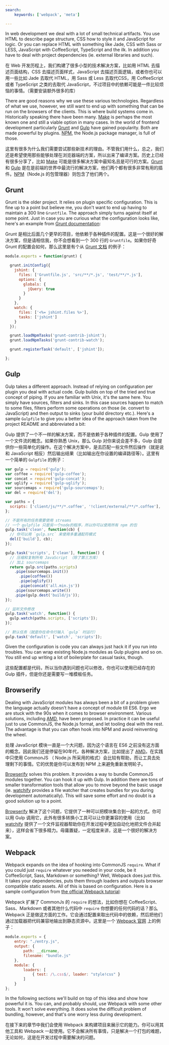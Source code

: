 ```yaml
---
search:
    keywords: ['webpack', 'meta']

---
```


In web development we deal with a lot of small technical artifacts. You use HTML to describe page structure, CSS how to style it and JavaScript for logic. Or you can replace HTML with something like Jade, CSS with Sass or LESS, JavaScript with CoffeeScript, TypeScript and the ilk. In addition you have to deal with project dependencies (ie. external libraries and such).

在 Web 开发历程上，我们构建了很多小型的技术解决方案，比如用 HTML 去描述页面结构，CSS 去描述页面样式，JavaScript 去描述页面逻辑，或者你也可以用一些比如 Jade 去取代 HTML，用 Sass 或 Less 去取代CSS，用 CoffeeScript 或者 TypeScript 之类的去取代 JavaScript，不过项目中的依赖可能是一件比较烦恼的事情。（需要安装额外很多的库）

There are good reasons why we use these various technologies. Regardless of what we use, however, we still want to end up with something that can be run on the browsers of the clients. This is where build systems come in. Historically speaking there have been many. [Make](https://en.wikipedia.org/wiki/Make_%28software%29) is perhaps the most known one and still a viable option in many cases. In the world of frontend development particularly [Grunt](http://gruntjs.com/) and [Gulp](http://gulpjs.com/) have gained popularity. Both are made powerful by plugins. [NPM](https://www.npmjs.com/), the Node.js package manager, is full of those.

这里有很多为什么我们需要尝试那些新技术的理由。不管我们用什么，总之，我们还是希望使用那些能够处理在浏览器端的方案，所以出来了编译方案。历史上已经有很多分享了，比如 [Make](https://en.wikipedia.org/wiki/Make_%28software%29) 可能是很多解决方案中最知名且是可行的方案。[Grunt](http://gruntjs.com/) 和 [Gulp](http://gulpjs.com/) 是在是前端的世界中最流行的解决方案，他们两个都有很多非常有用的插件。[NPM](https://www.npmjs.com/)（Node.js 的包管理器）则包含了他们两个。

## Grunt

Grunt is the older project. It relies on plugin specific configuration. This is fine up to a point but believe me, you don't want to end up having to maintain a 300 line `Gruntfile`. The approach simply turns against itself at some point. Just in case you are curious what the configuration looks like, here's an example from [Grunt documentation](http://gruntjs.com/sample-gruntfile):

Grunt 是相比后面几个更早的项目，他依赖于各种插件的配置。这是一个很好的解决方案，但是请相信我，你不会想看到一个 300 行的 `Gruntfile`。如果你好奇 Grunt 的配置会如何，那么这里是有个从 [Grunt 文档](http://gruntjs.com/sample-gruntfile) 的例子：

```javascript
module.exports = function(grunt) {

  grunt.initConfig({
    jshint: {
      files: ['Gruntfile.js', 'src/**/*.js', 'test/**/*.js'],
      options: {
        globals: {
          jQuery: true
        }
      }
    },
    watch: {
      files: ['<%= jshint.files %>'],
      tasks: ['jshint']
    }
  });

  grunt.loadNpmTasks('grunt-contrib-jshint');
  grunt.loadNpmTasks('grunt-contrib-watch');

  grunt.registerTask('default', ['jshint']);

};
```

## Gulp

Gulp takes a different approach. Instead of relying on configuration per plugin you deal with actual code. Gulp builds on top of the tried and true concept of piping. If you are familiar with Unix, it's the same here. You simply have sources, filters and sinks. In this case sources happen to match to some files, filters perform some operations on those (ie. convert to JavaScript) and then output to sinks (your build directory etc.). Here's a sample `Gulpfile` to give you a better idea of the approach taken from the project README and abbreviated a bit:

Gulp 提供了一个不一样的解决方案，而不是依赖于各种插件的配置。Gulp 使用了一个文件流的概念。如果你熟悉 Unix，那么 Gulp 对你来说会差不多，Gulp 会提供你一些简单化的操作。在这个解决方案中，是去匹配一些文件然后操作（就是说和 JavaScript 相反）然后输出结果（比如输出在你设置的编译路径等）。这里有一个简单的 `Gulpfile` 的例子：


```javascript
var gulp = require('gulp');
var coffee = require('gulp-coffee');
var concat = require('gulp-concat');
var uglify = require('gulp-uglify');
var sourcemaps = require('gulp-sourcemaps');
var del = require('del');

var paths = {
  scripts: ['client/js/**/*.coffee', '!client/external/**/*.coffee'],
};

// 不是所有的任务需要使用 streams
// 一个 gulpfile 只是另一个node的程序，所以你可以使用所有 npm 的包
gulp.task('clean', function(cb) {
  // 你可以用 `gulp.src` 来使用多重通配符模式
  del(['build'], cb);
});

gulp.task('scripts', ['clean'], function() {
  // 压缩和复制所有 JavaScript （除了第三方库）
  // 加上 sourcemaps
  return gulp.src(paths.scripts)
    .pipe(sourcemaps.init())
      .pipe(coffee())
      .pipe(uglify())
      .pipe(concat('all.min.js'))
    .pipe(sourcemaps.write())
    .pipe(gulp.dest('build/js'));
});

// 监听文件修改
gulp.task('watch', function() {
  gulp.watch(paths.scripts, ['scripts']);
});

// 默认任务（就是你在命令行输入 `gulp` 时运行）
gulp.task('default', ['watch', 'scripts']);
```

Given the configuration is code you can always just hack it if you run into troubles. You can wrap existing Node.js modules as Gulp plugins and so on. You still end up writing a lot of boilerplate for casual tasks, though.

这些配置都是代码，所以当你遇到问题也可以修改，你也可以使用已经存在的 Gulp 插件，但是你还是需要写一堆模板任务。

## Browserify

Dealing with JavaScript modules has always been a bit of a problem given the language actually doesn't have a concept of module till ES6. Ergo we are stuck with the 90s when it comes to browser environment. Various solutions, including [AMD](http://browserify.org/), have been proposed. In practice it can be useful just to use CommonJS, the Node.js format, and let tooling deal with the rest. The advantage is that you can often hook into NPM and avoid reinventing the wheel.

处理 JavaScript 模块一直是一个大问题，因为这个语言在 ES6 之前没有这方面的概念。因此我们还是停留在90年代，各种解决方案，比如提出了 [AMD](http://browserify.org/)。在实践中只使用 CommonJS （ Node.js 所采用的格式）会比较有帮助，而让工具去处理剩下的事情。它的优势是你可以发布到 NPM 上来避免重新发明轮子。

[Browserify](http://browserify.org/) solves this problem. It provides a way to bundle CommonJS modules together. You can hook it up with Gulp. In addition there are tons of smaller transformation tools that allow you to move beyond the basic usage (ie. [watchify](https://www.npmjs.com/package/watchify) provides a file watcher that creates bundles for you during development automatically). This will save some effort and no doubt is a good solution up to a point.

[Browserify](http://browserify.org/) 解决了这个问题，它提供了一种可以把模块集合到一起的方式。你可以用 Gulp 调用它，此外有很多转换小工具可以让你更兼容的使用（比如 [watchify](https://www.npmjs.com/package/watchify) 提供了一个文件监视器帮助你在开发过程中更加自动化地把文件合并起来），这样会省下很多精力。毋庸置疑，一定程度来讲，这是一个很好的解决方案。


## Webpack

Webpack expands on the idea of hooking into CommonJS `require`. What if you could just `require` whatever you needed in your code, be it CoffeeScript, Sass, Markdown or something? Well, Webpack does just this. It takes your dependencies, puts them through loaders and outputs browser compatible static assets. All of this is based on configuration. Here is a sample configuration from [the official Webpack tutorial](http://webpack.github.io/docs/tutorials/getting-started/):

Webpack 扩展了 CommonJs 的 `require` 的想法，比如你想在 CoffeeScript、Sass、Markdown 或者其他什么代码中 `require` 你想要的任何代码的话？那么 Webpack 正是做这方面的工作。它会通过配置来取出代码中的依赖，然后把他们通过加载器把代码兼容地输出到静态资源中。这里是一个 [Webpack 官网](http://webpack.github.io/docs/tutorials/getting-started/) 上的例子： 

```javascript
module.exports = {
    entry: "./entry.js",
    output: {
        path: __dirname,
        filename: "bundle.js"
    },
    module: {
        loaders: [
            { test: /\.css$/, loader: "style!css" }
        ]
    }
};
```

In the following sections we'll build on top of this idea and show how powerful it is. You can, and probably should, use Webpack with some other tools. It won't solve everything. It does solve the difficult problem of bundling, however, and that's one worry less during development.

在接下来的章节中我们会使用 Webpack 来构建项目来展示它的能力。你可以用其他工具和 Webpack 一起使用。它不会解决所有事情，只是解决一个打包的难题，无论如何，这是在开发过程中需要解决的问题。
